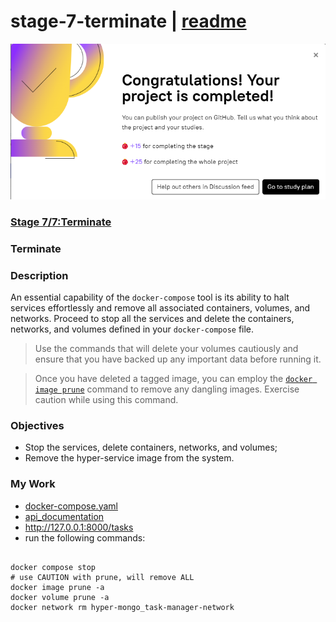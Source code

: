 # stage-7-terminate | [readme](../readme.md)

![](./images/completed-project.png)

### [Stage 7/7:Terminate](https://hyperskill.org/projects/374/stages/2237/implement)

### Terminate

### Description
An essential capability of the `docker-compose` tool is its ability to halt services effortlessly and remove all associated containers, volumes, and networks. Proceed to stop all the services and delete the containers, networks, and volumes defined in your `docker-compose` file.

> Use the commands that will delete your volumes cautiously and ensure that you have backed up any important data before running it.

> Once you have deleted a tagged image, you can employ the [`docker image prune`](https://docs.docker.com/reference/cli/docker/image/prune/) command to remove any dangling images. Exercise caution while using this command.

### Objectives
* Stop the services, delete containers, networks, and volumes;
* Remove the hyper-service image from the system.

### My Work

* [docker-compose.yaml](docker-compose-files/stage-7-docker-compose/docker-compose.yaml)
* [api_documentation](docker-compose-files/stage-7-docker-compose/api_documentation.md)
* http://127.0.0.1:8000/tasks
* run the following commands:
```

docker compose stop
# use CAUTION with prune, will remove ALL
docker image prune -a
docker volume prune -a
docker network rm hyper-mongo_task-manager-network
```